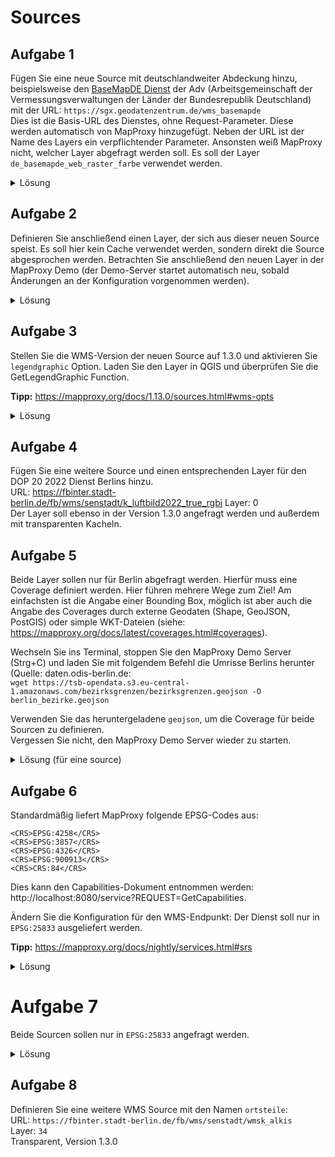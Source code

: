 # Sources

## Aufgabe 1
Fügen Sie eine neue Source mit deutschlandweiter Abdeckung hinzu, beispielsweise den [BaseMapDE Dienst](https://basemap.de/web_raster/) der Adv (Arbeitsgemeinschaft der Vermessungsverwaltungen der Länder der Bundesrepublik Deutschland) mit der URL: `https://sgx.geodatenzentrum.de/wms_basemapde`  
Dies ist die Basis-URL des Dienstes, ohne Request-Parameter. Diese werden automatisch von MapProxy hinzugefügt. Neben der URL ist der Name des Layers ein verpflichtender Parameter. Ansonsten weiß MapProxy nicht, welcher Layer abgefragt werden soll. Es soll der Layer `de_basemapde_web_raster_farbe` verwendet werden.

<details><summary>Lösung</summary>
<p>

```yaml
sources:
  basemap_de_source:
    type: wms
    req:
      url: https://sgx.geodatenzentrum.de/wms_basemapde
      layers: de_basemapde_web_raster_farbe
```
</p>
</details>

## Aufgabe 2
Definieren Sie anschließend einen Layer, der sich aus dieser neuen Source speist. Es soll hier kein Cache verwendet werden, sondern direkt die Source abgesprochen werden. Betrachten Sie anschließend den neuen Layer in der MapProxy Demo (der Demo-Server startet automatisch neu, sobald Änderungen an der Konfiguration vorgenommen werden).

<details><summary>Lösung</summary>
<p>

```yaml
layers:
  - name: basemap_de
    title: Basemap DE
    sources: [basemap_de_source]
```
</p>
</details>

## Aufgabe 3
Stellen Sie die WMS-Version der neuen Source auf 1.3.0 und aktivieren Sie `legendgraphic` Option. Laden Sie den Layer in QGIS und überprüfen Sie die GetLegendGraphic Function.

**Tipp:** https://mapproxy.org/docs/1.13.0/sources.html#wms-opts

<details><summary>Lösung</summary>
<p>

```yaml
  basemap_de_source:
    type: wms
    req:
      url: https://sgx.geodatenzentrum.de/wms_basemapde
      layers: de_basemapde_web_raster_farbe
    wms_opts:
      version: 1.3.0
      legendgraphic: true
```
</p>
</details>

## Aufgabe 4
Fügen Sie eine weitere Source und einen entsprechenden Layer für den DOP 20 2022 Dienst Berlins hinzu.  
URL: https://fbinter.stadt-berlin.de/fb/wms/senstadt/k_luftbild2022_true_rgbi
Layer: 0  
Der Layer soll ebenso in der Version 1.3.0 angefragt werden und außerdem mit transparenten Kacheln.

## Aufgabe 5
Beide Layer sollen nur für Berlin abgefragt werden. Hierfür muss eine Coverage definiert werden.
Hier führen mehrere Wege zum Ziel! Am einfachsten ist die Angabe einer Bounding Box, möglich ist aber auch die Angabe des Coverages durch externe Geodaten (Shape, GeoJSON, PostGIS) oder simple WKT-Dateien (siehe: https://mapproxy.org/docs/latest/coverages.html#coverages).  

Wechseln Sie ins Terminal, stoppen Sie den MapProxy Demo Server (Strg+C) und laden Sie mit folgendem Befehl die Umrisse Berlins herunter (Quelle: daten.odis-berlin.de:  
`wget https://tsb-opendata.s3.eu-central-1.amazonaws.com/bezirksgrenzen/bezirksgrenzen.geojson -O berlin_bezirke.geojson`

Verwenden Sie das heruntergeladene `geojson`, um die Coverage für beide Sourcen zu definieren.  
Vergessen Sie nicht, den MapProxy Demo Server wieder zu starten.

<details><summary>Lösung (für eine source)</summary>
<p>

```yaml
  dop20_source:
    type: wms
    req:
      url: https://fbinter.stadt-berlin.de/fb/wms/senstadt/k_luftbild2022_true_rgbi
      layers: 0
      transparent: true
    wms_opts:
      version: 1.3.0
    coverage:
      datasource: ./berlin_bezirke.json
      srs: EPSG:4326
```
</p>
</details>

## Aufgabe 6
Standardmäßig liefert MapProxy folgende EPSG-Codes aus:
```
<CRS>EPSG:4258</CRS>
<CRS>EPSG:3857</CRS>
<CRS>EPSG:4326</CRS>
<CRS>EPSG:900913</CRS>
<CRS>CRS:84</CRS>
```
Dies kann den Capabilities-Dokument entnommen werden: http://localhost:8080/service?REQUEST=GetCapabilities.

Ändern Sie die Konfiguration für den WMS-Endpunkt: Der Dienst soll nur in `EPSG:25833` ausgeliefert werden.

**Tipp:** https://mapproxy.org/docs/nightly/services.html#srs

<details><summary>Lösung</summary>
<p>

```yaml
services:
  demo:
  wms:
    srs: ['EPSG:25833']
    md:
      title: MapProxy WMS Proxy
      abstract: This is a minimal MapProxy example.
```
</p>
</details>

# Aufgabe 7
Beide Sourcen sollen nur in `EPSG:25833` angefragt werden.

<details><summary>Lösung</summary>
<p>

```yaml
sources:
  basemap_de_source:
    type: wms
    req:
      url: https://sgx.geodatenzentrum.de/wms_basemapde
      layers: de_basemapde_web_raster_farbe
    supported_srs: ['EPSG:25833']
    wms_opts:
      version: 1.3.0
      legendgraphic: true
    coverage:
      datasource: ./berlin_bezirke.json
      srs: EPSG:4326
```
</p>
</details>

## Aufgabe 8
Definieren Sie eine weitere WMS Source mit den Namen `ortsteile`:  
URL: `https://fbinter.stadt-berlin.de/fb/wms/senstadt/wmsk_alkis`   
Layer: `34`  
Transparent, Version 1.3.0
